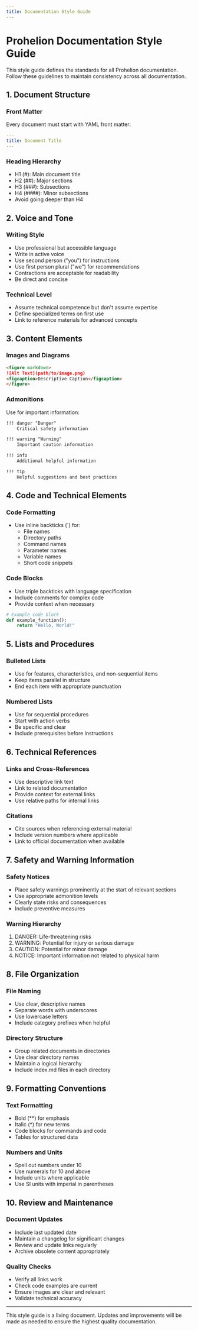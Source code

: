 ```yaml
---
title: Documentation Style Guide
---
```


# Prohelion Documentation Style Guide

This style guide defines the standards for all Prohelion documentation. Follow these guidelines to maintain consistency across all documentation.

## 1. Document Structure

### Front Matter
Every document must start with YAML front matter:
```yaml
---
title: Document Title
---
```

### Heading Hierarchy
- H1 (#): Main document title
- H2 (##): Major sections
- H3 (###): Subsections
- H4 (####): Minor subsections
- Avoid going deeper than H4

## 2. Voice and Tone

### Writing Style
- Use professional but accessible language
- Write in active voice
- Use second person ("you") for instructions
- Use first person plural ("we") for recommendations
- Contractions are acceptable for readability
- Be direct and concise

### Technical Level
- Assume technical competence but don't assume expertise
- Define specialized terms on first use
- Link to reference materials for advanced concepts

## 3. Content Elements

### Images and Diagrams
```markdown
<figure markdown>
![Alt Text](path/to/image.png)
<figcaption>Descriptive Caption</figcaption>
</figure>
```

### Admonitions
Use for important information:
```markdown
!!! danger "Danger"
    Critical safety information

!!! warning "Warning"
    Important caution information

!!! info
    Additional helpful information

!!! tip
    Helpful suggestions and best practices
```

## 4. Code and Technical Elements

### Code Formatting
- Use inline backticks (`) for:
  - File names
  - Directory paths
  - Command names
  - Parameter names
  - Variable names
  - Short code snippets

### Code Blocks
- Use triple backticks with language specification
- Include comments for complex code
- Provide context when necessary
```python
# Example code block
def example_function():
    return "Hello, World!"
```

## 5. Lists and Procedures

### Bulleted Lists
- Use for features, characteristics, and non-sequential items
- Keep items parallel in structure
- End each item with appropriate punctuation

### Numbered Lists
- Use for sequential procedures
- Start with action verbs
- Be specific and clear
- Include prerequisites before instructions

## 6. Technical References

### Links and Cross-References
- Use descriptive link text
- Link to related documentation
- Provide context for external links
- Use relative paths for internal links

### Citations
- Cite sources when referencing external material
- Include version numbers where applicable
- Link to official documentation when available

## 7. Safety and Warning Information

### Safety Notices
- Place safety warnings prominently at the start of relevant sections
- Use appropriate admonition levels
- Clearly state risks and consequences
- Include preventive measures

### Warning Hierarchy
1. DANGER: Life-threatening risks
2. WARNING: Potential for injury or serious damage
3. CAUTION: Potential for minor damage
4. NOTICE: Important information not related to physical harm

## 8. File Organization

### File Naming
- Use clear, descriptive names
- Separate words with underscores
- Use lowercase letters
- Include category prefixes when helpful

### Directory Structure
- Group related documents in directories
- Use clear directory names
- Maintain a logical hierarchy
- Include index.md files in each directory

## 9. Formatting Conventions

### Text Formatting
- Bold (**) for emphasis
- Italic (*) for new terms
- Code blocks for commands and code
- Tables for structured data

### Numbers and Units
- Spell out numbers under 10
- Use numerals for 10 and above
- Include units where applicable
- Use SI units with imperial in parentheses

## 10. Review and Maintenance

### Document Updates
- Include last updated date
- Maintain a changelog for significant changes
- Review and update links regularly
- Archive obsolete content appropriately

### Quality Checks
- Verify all links work
- Check code examples are current
- Ensure images are clear and relevant
- Validate technical accuracy

---

This style guide is a living document. Updates and improvements will be made as needed to ensure the highest quality documentation. 